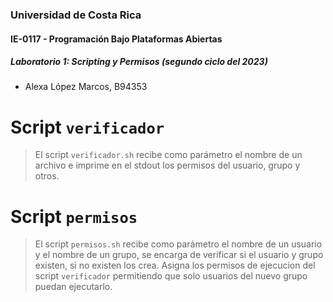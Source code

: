 ### Universidad de Costa Rica
#### IE-0117 - Programación Bajo Plataformas Abiertas
##### Laboratorio 1: Scripting y Permisos (segundo ciclo del 2023)

- Alexa López Marcos, B94353

# Script `verificador`

> El script `verificador.sh` recibe como parámetro el nombre de un archivo e imprime en el stdout los permisos del usuario, grupo y otros.

# Script `permisos`

> El script `permisos.sh` recibe como parámetro el nombre de un usuario y el nombre de un grupo, se encarga de verificar si el usuario y grupo existen, si no existen los crea. Asigna los permisos de ejecucion del script `verificador` permitiendo que solo usuarios del nuevo grupo puedan ejecutarlo.
